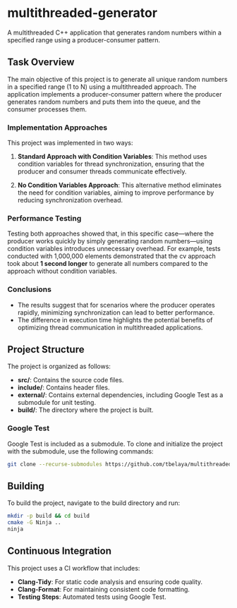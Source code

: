 # multithreaded-generator

A multithreaded C++ application that generates random numbers within a specified range using a producer-consumer pattern. 

## Task Overview

The main objective of this project is to generate all unique random numbers in a specified range (1 to N) using a multithreaded approach. The application implements a producer-consumer pattern where the producer generates random numbers and puts them into the queue, and the consumer processes them.

### Implementation Approaches

This project was implemented in two ways:

1. **Standard Approach with Condition Variables**: This method uses condition variables for thread synchronization, ensuring that the producer and consumer threads communicate effectively.

2. **No Condition Variables Approach**: This alternative method eliminates the need for condition variables, aiming to improve performance by reducing synchronization overhead.

### Performance Testing

Testing both approaches showed that, in this specific case—where the producer works quickly by simply generating random numbers—using condition variables introduces unnecessary overhead. For example, tests conducted with 1,000,000 elements demonstrated that the cv approach took about **1 second longer** to generate all numbers compared to the approach without condition variables.

### Conclusions

- The results suggest that for scenarios where the producer operates rapidly, minimizing synchronization can lead to better performance.
- The difference in execution time highlights the potential benefits of optimizing thread communication in multithreaded applications.

## Project Structure

The project is organized as follows:

- **src/**: Contains the source code files.
- **include/**: Contains header files.
- **external/**: Contains external dependencies, including Google Test as a submodule for unit testing.
- **build/**: The directory where the project is built.

### Google Test

Google Test is included as a submodule. To clone and initialize the project with the submodule, use the following commands:

```bash
git clone --recurse-submodules https://github.com/tbelaya/multithreaded-generator.git
```

## Building

To build the project, navigate to the build directory and run:

```bash
mkdir -p build && cd build
cmake -G Ninja ..
ninja
```

## Continuous Integration

This project uses a CI workflow that includes:

- **Clang-Tidy**: For static code analysis and ensuring code quality.
- **Clang-Format**: For maintaining consistent code formatting.
- **Testing Steps**: Automated tests using Google Test.